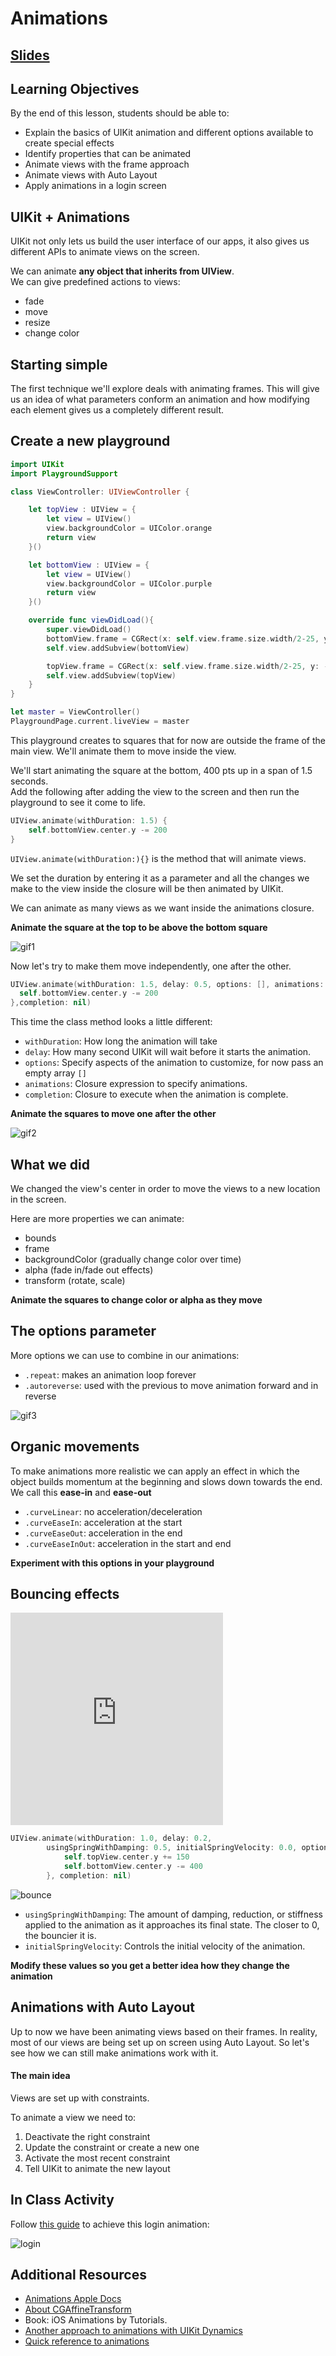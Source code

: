 # Animations

## [Slides](https://make-school-courses.github.io/MOB-1.2-Introduction-to-iOS-Development/Slides/10-Animations/README.html ':ignore')

<!-- > -->

## Learning Objectives

By the end of this lesson, students should be able to:

- Explain the basics of UIKit animation and different options available to create special effects
- Identify properties that can be animated
- Animate views with the frame approach
- Animate views with Auto Layout
- Apply animations in a login screen

<!-- > -->

## UIKit + Animations

UIKit not only lets us build the user interface of our apps, it also gives us different APIs to animate views on the screen.

We can animate **any object that inherits from UIView**.<br>
We can give predefined actions to views:
- fade
- move
- resize
- change color

<!-- > -->

## Starting simple

The first technique we'll explore deals with animating frames. This will give us an idea of what parameters conform an animation and how modifying each element gives us a completely different result.

<!-- > -->

## Create a new playground

```swift
import UIKit
import PlaygroundSupport

class ViewController: UIViewController {

    let topView : UIView = {
        let view = UIView()
        view.backgroundColor = UIColor.orange
        return view
    }()

    let bottomView : UIView = {
        let view = UIView()
        view.backgroundColor = UIColor.purple
        return view
    }()

    override func viewDidLoad(){
        super.viewDidLoad()
        bottomView.frame = CGRect(x: self.view.frame.size.width/2-25, y: self.view.frame.size.height/2, width: 50, height: 50)
        self.view.addSubview(bottomView)

        topView.frame = CGRect(x: self.view.frame.size.width/2-25, y: -50, width: 50, height: 50)
        self.view.addSubview(topView)
    }
}

let master = ViewController()
PlaygroundPage.current.liveView = master
```

<aside class = "notes">
This playground creates to squares that for now are outside the frame of the main view. We'll animate them to move inside the view.
</aside>

<!-- > -->

We'll start animating the square at the bottom, 400 pts up in a span of 1.5 seconds.<br>
Add the following after adding the view to the screen and then run the playground to see it come to life.

```swift
UIView.animate(withDuration: 1.5) {
    self.bottomView.center.y -= 200
}
```

<!-- > -->

`UIView.animate(withDuration:){}` is the method that will animate views.

We set the duration by entering it as a parameter and all the changes we make to the view inside the closure will be then animated by UIKit.

<!-- > -->

We can animate as many views as we want inside the animations closure.

**Animate the square at the top to be above the bottom square**

![gif1](assets/gif1.gif)

<!--
UIView.animate(withDuration: 1.5) {
    self.bottomView.center.y -= 200
    self.topView.center.y += 200
}
-->

<!-- > -->

Now let's try to make them move independently, one after the other.

```swift
UIView.animate(withDuration: 1.5, delay: 0.5, options: [], animations: {
  self.bottomView.center.y -= 200
},completion: nil)
```

<!--
UIView.animate(withDuration: 1.5, delay: 0.5, options: [.curveEaseOut], animations: {
    self.bottomView.center.y -= 200
    },completion:  { (finished: Bool) in
        UIView.animate(withDuration: 1.5, delay: 0.5, options: [.curveEaseOut], animations: {
            self.topView.center.y += 200
        },completion: nil)
    })
-->

<!-- > -->

This time the class method looks a little different:

- `withDuration`: How long the animation will take
- `delay`: How many second UIKit will wait before it starts the animation.
- `options`: Specify aspects of the animation to customize, for now pass an empty array `[]`
- `animations`: Closure expression to specify animations.
- `completion`: Closure to execute when the animation is complete.

<!-- > -->

**Animate the squares to move one after the other**

![gif2](assets/gif2.gif)

<!-- > -->

## What we did

We changed the view's center in order to move the views to a new location in the screen.

Here are more properties we can animate:
- bounds
- frame
- backgroundColor (gradually change color over time)
- alpha (fade in/fade out effects)
- transform (rotate, scale)

**Animate the squares to change color or alpha as they move**

<!--
UIView.animate(withDuration: 1.5, delay: 0.5, options: [.curveEaseOut], animations: {
    self.bottomView.center.y -= 200
    self.bottomView.backgroundColor = UIColor.blue

},completion:  { (finished: Bool) in
    UIView.animate(withDuration: 1.5, delay: 0.5, options: [.curveEaseOut], animations: {
        self.topView.center.y += 200
        self.topView.backgroundColor = UIColor.gray
    },completion: nil)
})
-->

<!-- > -->

## The options parameter

More options we can use to combine in our animations:

- `.repeat`: makes an animation loop forever
- `.autoreverse`: used with the previous to move animation forward and in reverse

<!-- > -->

![gif3](assets/gif3.gif)

<!-- > -->

## Organic movements

To make animations more realistic we can apply an effect in which the object builds momentum at the beginning and slows down towards the end. We call this **ease-in** and **ease-out**

- `.curveLinear`: no acceleration/deceleration
- `.curveEaseIn`: acceleration at the start
- `.curveEaseOut`: acceleration in the end
- `.curveEaseInOut`: acceleration in the start and end

**Experiment with this options in your playground**

<!--
UIView.animate(withDuration: 1.5, delay: 0.3, options: [.repeat, .autoreverse, .curveEaseInOut], animations: {
    self.topView.center.y += 300
    self.topView.backgroundColor = UIColor.gray
},completion: nil)
-->

<!-- > -->

## Bouncing effects

<iframe src="https://giphy.com/embed/xT0xeGxcmzPAdn9mzC" width="340" height="340" frameBorder="0" class="giphy-embed" allowFullScreen></iframe><p><a href="https://giphy.com/gifs/desktoppaints-jump-spring-xT0xeGxcmzPAdn9mzC"></a></p>

<!-- > -->

```swift
UIView.animate(withDuration: 1.0, delay: 0.2,
        usingSpringWithDamping: 0.5, initialSpringVelocity: 0.0, options: [.repeat], animations: {
            self.topView.center.y += 150
            self.bottomView.center.y -= 400
        }, completion: nil)
```

<!-- > -->

![bounce](assets/bounce.gif)

<!-- > -->

- `usingSpringWithDamping`: The amount of damping, reduction, or stiffness applied to the animation as it approaches its final state. The closer to 0, the bouncier it is.
- `initialSpringVelocity`: Controls the initial velocity of the animation.

**Modify these values so you get a better idea how they change the animation**

<!-- > -->

## Animations with Auto Layout

Up to now we have been animating views based on their frames. In reality, most of our views are being set up on screen using Auto Layout. So let's see how we can still make animations work with it.

<!-- > -->

#### The main idea

Views are set up with constraints.

To animate a view we need to:
1. Deactivate the right constraint
2. Update the constraint or create a new one
3. Activate the most recent constraint
4. Tell UIKit to animate the new layout

<!-- > -->

## In Class Activity

Follow [this guide](https://github.com/Make-School-Courses/MOB-1.2-Introduction-to-iOS-Development/blob/master/Lessons/10-Animations/assignments/login.md) to achieve this login animation:

![login](assets/login.gif)

<!-- > -->

## Additional Resources

- [Animations Apple Docs](https://developer.apple.com/documentation/uikit/uiview/1622515-animatewithduration)
- [About CGAffineTransform](https://www.hackingwithswift.com/read/15/4/transform-cgaffinetransform)
- Book: iOS Animations by Tutorials.
- [Another approach to animations with UIKit Dynamics](https://medium.com/@raulriera/uikit-dynamics-in-the-real-world-ef0dfd924260)
- [Quick reference to animations](https://www.hackingwithswift.com/example-code/uikit/how-to-animate-views-using-animatewithduration)
